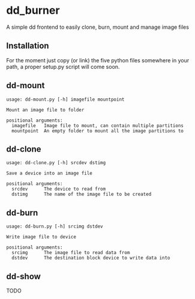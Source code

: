 # dd_burner
A simple dd frontend to easily clone, burn, mount and manage image files

Installation
------------
For the moment just copy (or link) the five python files somewhere in your path,
a proper setup.py script will come soon.

dd-mount
--------
```
usage: dd-mount.py [-h] imagefile mountpoint

Mount an image file to folder

positional arguments:
  imagefile   Image file to mount, can contain multiple partitions
  mountpoint  An empty folder to mount all the image partitions to
```

dd-clone
--------
```
usage: dd-clone.py [-h] srcdev dstimg

Save a device into an image file

positional arguments:
  srcdev      The device to read from
  dstimg      The name of the image file to be created
```

dd-burn
-------
```
usage: dd-burn.py [-h] srcimg dstdev

Write image file to device

positional arguments:
  srcimg      The image file to read data from
  dstdev      The destination block device to write data into

```

dd-show
-------
TODO
